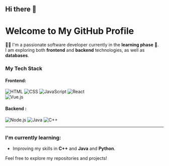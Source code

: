 ## Hi there 👋

# Welcome to My GitHub Profile

👨‍💻 I'm a passionate software developer currently in the **learning phase** 🚀.  
I am exploring both **frontend** and **backend** technologies, as well as **databases**.

### My Tech Stack

#### Frontend:
![HTML](https://img.shields.io/badge/-HTML-E34F26?style=flat-square&logo=html5&logoColor=white) 
![CSS](https://img.shields.io/badge/-CSS-1572B6?style=flat-square&logo=css3&logoColor=white) 
![JavaScript](https://img.shields.io/badge/-JavaScript-F7DF1E?style=flat-square&logo=javascript&logoColor=black)
![React](https://img.shields.io/badge/-React-61DAFB?style=flat-square&logo=react&logoColor=black)  
![Vue.js](https://img.shields.io/badge/-Vue.js-4FC08D?style=flat-square&logo=vue.js&logoColor=white)

#### Backend :
![Node.js](https://img.shields.io/badge/-Node.js-339933?style=flat-square&logo=node.js&logoColor=white) 
![Java](https://img.shields.io/badge/-Java-007396?style=flat-square&logo=java&logoColor=white) 
![C++](https://img.shields.io/badge/-C++-00599C?style=flat-square&logo=cplusplus&logoColor=white) 

---

### I'm currently learning:
 
- Improving my skills in **C++** and **Java** and **Python**.

Feel free to explore my repositories and projects!

